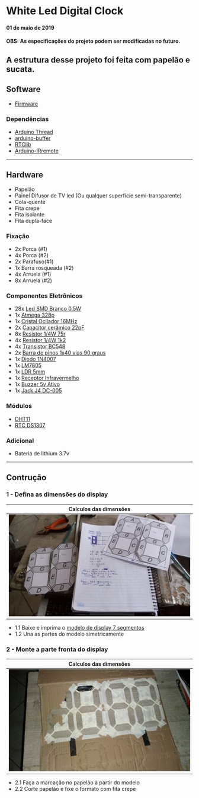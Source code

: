 # White Led Digital Clock
#### 01 de maio de 2019

#### OBS: As especificações do projeto podem ser modificadas no futuro.

A estrutura desse projeto foi feita com papelão e sucata.
---------------------------------------------------------------------------------------------------
## Software
- [Firmware](https://github.com/daviinacio/White_Led_Digital_Clock/blob/master/firmware/firmware.ino)

### Dependências
- [Arduino Thread](https://github.com/ivanseidel/ArduinoThread)
- [arduino-buffer](https://github.com/daviinacio/arduino-buffer)
- [RTClib](https://github.com/adafruit/RTClib)
- [Arduino-IRremote](https://github.com/z3t0/Arduino-IRremote)
---------------------------------------------------------------------------------------------------
## Hardware
- Papelão
- Painel Difusor de TV led (Ou qualquer superfície semi-transparente)
- Cola-quente
- Fita crepe
- Fita isolante
- Fita dupla-face

### Fixação
-  2x Porca (#1)
-  4x Porca (#2)
-  2x Parafuso(#1)
-  1x Barra rosqueada (#2)
-  4x Arruela (#1)
-  8x Arruela (#2)

### Componentes Eletrônicos
- 28x [Led SMD Branco 0.5W](http://www.institutodigital.com.br/pd-31c54f-led-smd-branco-0-5w-40-65lm-mod-5730.html)
-  1x [Atmega 328p](http://www.institutodigital.com.br/pd-5666bf-microcontrolador-atmega328p-pu.html)
-  1x [Cristal Ocilador 16MHz](https://www.soldafria.com.br/cristal-16-mhz-meia-caneca-hc49s-p-1940.html)
-  2x [Capacitor cerâmico 22pF](https://www.soldafria.com.br/capacitor-disco-ceramico-22pf-x-50v-npo)
-  8x [Resistor 1/4W 75r](https://www.soldafria.com.br/resistor-de-75r-carbono-5-14w-rxvdptdr-p-112.html)
-  4x [Resistor 1/4W 1k2](https://www.soldafria.com.br/resistor-de-1k2-carbono-5-14w-mrvmvmdr-p-141.html)
-  4x [Transistor BC548](https://www.soldafria.com.br/transistor-bc548b)
-  2x [Barra de pinos 1x40 vias 90 graus](https://www.soldafria.com.br/barra-de-pinos-1x40-vias-17mm-90-graus-p-4033.html)
-  1x [Diodo 1N4007](https://www.soldafria.com.br/diodo-1n4007)
-  1x [LM7805](https://www.soldafria.com.br/circuito-integrado-lm7805-p-557.html)
-  1x [LDR 5mm](http://www.institutodigital.com.br/pd-182de8-sensor-fotoresistor-ldr-5528-de-5mm.html)
-  1x [Receptor Infravermelho](http://www.institutodigital.com.br/pd-182dbd-receptor-universal-infravermelho-vs1838b-38khz.html)
-  1x [Buzzer 5v Ativo](http://www.institutodigital.com.br/pd-2d108d-buzzer-5-volts-ativo.html)
-  1x [Jack J4 DC-005](https://www.soldafria.com.br/jack-j4-dc-005-p-placa-25mm-x-55mm-p-748.html)

### Módulos
- [DHT11](http://www.institutodigital.com.br/pd-f5840-sensor-de-umidade-e-temperatura-dht11.html)
- [RTC DS1307](http://www.institutodigital.com.br/pd-f660a-modulo-real-time-clock-rtc-ds1307.html)

### Adicional
- Bateria de lithium 3.7v
---------------------------------------------------------------------------------------------------
## Contrução

### 1 - Defina as dimensões do display
|Calculos das dimensões|
|----------------------|
|![](https://github.com/daviinacio/White_Led_Digital_Clock/blob/master/hardware/photos/20180906_165940.jpg)|

- 1.1 Baixe e imprima o [modelo de display 7 segmentos](https://github.com/daviinacio/White_Led_Digital_Clock/blob/master/documents/7%20Segment%20Display%20model%20(16cm%20x%208cm).docx)
- 1.2 Una as partes do modelo simetricamente

### 2 - Monte a parte fronta do display
|Calculos das dimensões|
|----------------------|
|![](https://github.com/daviinacio/White_Led_Digital_Clock/blob/master/hardware/photos/20180906_221651.jpg)|

- 2.1 Faça a marcação no papelão à partir do modelo
- 2.2 Corte papelão e fixe o formato com fita crepe











